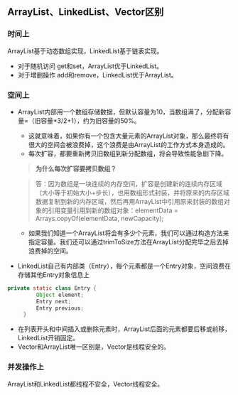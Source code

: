 ## ArrayList、LinkedList、Vector区别

### 时间上
ArrayList基于动态数组实现，LinkedList基于链表实现。

- 对于随机访问 get和set，ArrayList优于LinkedList。
- 对于增删操作 add和remove，LinkedList优于ArrayList。

### 空间上

- ArrayList内部用一个数组存储数据，但默认容量为10，当数组满了，分配新容量=（旧容量*3/2+1），约为旧容量的50%。
    - 这就意味着，如果你有一个包含大量元素的ArrayList对象，那么最终将有很大的空间会被浪费掉，这个浪费是由ArrayList的工作方式本身造成的。
    - 每次扩容，都要重新拷贝旧数组到新分配数组，将会导致性能急剧下降。

    > **为什么每次扩容要拷贝数组？**

    > 答：因为数组是一块连续的内存空间，扩容是创建新的连续内存区域（大小等于初始大小+步长），也用数组形式封装，并将原来的内存区域数据复制到新的内存区域，然后再用ArrayList中引用原来封装的数组对象的引用变量引用到新的数组对象：elementData = Arrays.copyOf(elementData, newCapacity);

    - 如果我们知道一个ArrayList将会有多少个元素，我们可以通过构造方法来指定容量。我们还可以通过trimToSize方法在ArrayList分配完毕之后去掉浪费掉的空间。

- LinkedList自己有内部类（Entry），每个元素都是一个Entry对象，空间浪费在存储其他Entry对象信息上
    
```java
private static class Entry {
         Object element;
         Entry next;
         Entry previous;
     }
```
- 在列表开头和中间插入或删除元素时，ArrayList后面的元素都要后移或前移，LinkedList开销固定。
- Vector和ArrayList唯一区别是，Vector是线程安全的。
    
### 并发操作上
ArrayList和LinkedList都线程不安全，Vector线程安全。

